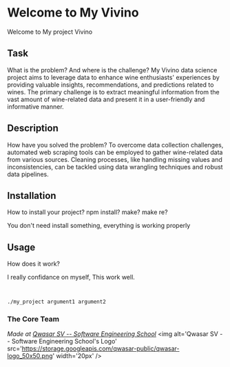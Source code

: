 # Welcome to My Vivino

Welcome to My project Vivino

## Task

What is the problem? And where is the challenge?
My Vivino data science project aims to leverage data to enhance wine enthusiasts' experiences by providing valuable insights, recommendations, and predictions related to wines. 
The primary challenge is to extract meaningful information from the vast amount of wine-related data and present it in a user-friendly and informative manner.


## Description
How have you solved the problem?
To overcome data collection challenges, automated web scraping tools can be employed to gather wine-related data from various sources. 
Cleaning processes, like handling missing values and inconsistencies, can be tackled using data wrangling techniques and robust data pipelines.

## Installation
How to install your project? npm install? make? make re?

You don't need install something, everything is working properly

## Usage

How does it work?

I really confidance on myself, This work well.

```


./my_project argument1 argument2
```

### The Core Team


<span><i>Made at <a href='https://qwasar.io'>Qwasar SV -- Software Engineering School</a></i></span>
<span><img alt='Qwasar SV -- Software Engineering School's Logo' src='https://storage.googleapis.com/qwasar-public/qwasar-logo_50x50.png' width='20px' /></span>
